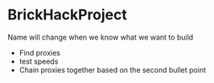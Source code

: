# BrickHackProject
Name will change when we know what we want to build

- Find proxies
- test speeds
- Chain proxies together based on the second bullet point
